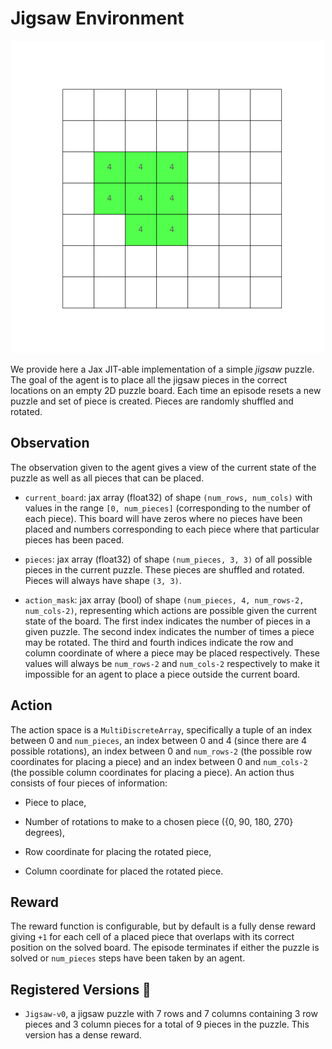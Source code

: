 # Jigsaw Environment

<p align="center">
        <img src="../env_anim/jigsaw.gif" width="500"/>
</p>

We provide here a Jax JIT-able implementation of a simple _jigsaw_ puzzle. The goal of the agent is to place
all the jigsaw pieces in the correct locations on an empty 2D puzzle board. Each time an episode resets a
new puzzle and set of piece is created. Pieces are randomly shuffled and rotated.

## Observation
The observation given to the agent gives a view of the current state of the puzzle as well as
all pieces that can be placed.

- `current_board`: jax array (float32) of shape `(num_rows, num_cols)` with values in the range
    `[0, num_pieces]` (corresponding to the number of each piece). This board will have zeros
    where no pieces have been placed and numbers corresponding to each piece where that particular
    pieces has been paced.

- `pieces`: jax array (float32) of shape `(num_pieces, 3, 3)` of all possible pieces in the
    current puzzle. These pieces are shuffled and rotated. Pieces will always have shape `(3, 3)`.

- `action_mask`: jax array (bool) of shape `(num_pieces, 4, num_rows-2, num_cols-2)`, representing
    which actions are possible given the current state of the board. The first index indicates the
    number of pieces in a given puzzle. The second index indicates the number of times a piece may be rotated.
    The third and fourth indices indicate the row and column coordinate of where a piece may be placed respectively.
    These values will always be `num_rows-2` and `num_cols-2` respectively to make it impossible for an agent to
    place a piece outside the current board.


## Action
The action space is a `MultiDiscreteArray`, specifically a tuple of an index between 0 and `num_pieces`,
an index between 0 and 4 (since there are 4 possible rotations), an index between 0 and `num_rows-2`
(the possible row coordinates for placing a piece) and an index between 0 and `num_cols-2`
(the possible column coordinates for placing a piece). An action thus consists of four pieces of
information:

- Piece to place,

- Number of rotations to make to a chosen piece ({0, 90, 180, 270} degrees),

- Row coordinate for placing the rotated piece,

- Column coordinate for placed the rotated piece.


## Reward
The reward function is configurable, but by default is a fully dense reward giving `+1` for
each cell of a placed piece that overlaps with its correct position on the solved board. The episode
terminates if either the puzzle is solved or `num_pieces` steps have been taken by an agent.


## Registered Versions 📖
- `Jigsaw-v0`, a jigsaw puzzle with 7 rows and 7 columns containing 3 row pieces and 3 column pieces
    for a total of 9 pieces in the puzzle. This version has a dense reward.
